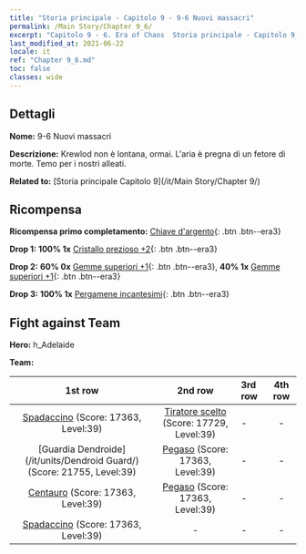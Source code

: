 ```yaml
---
title: "Storia principale - Capitolo 9 - 9-6 Nuovi massacri"
permalink: /Main Story/Chapter 9_6/
excerpt: "Capitolo 9 - 6. Era of Chaos  Storia principale - Capitolo 9_6. 9-6 Nuovi massacri"
last_modified_at: 2021-06-22
locale: it
ref: "Chapter 9_6.md"
toc: false
classes: wide
---
```


## Dettagli

 **Nome:** 9-6 Nuovi massacri

 **Descrizione:** Krewlod non è lontana, ormai. L'aria è pregna di un fetore di morte. Temo per i nostri alleati.

 **Related to:** [Storia principale Capitolo 9](/it/Main Story/Chapter 9/)

## Ricompensa

 **Ricompensa primo completamento:** [Chiave d'argento](/ItemsIT/con_693/){: .btn .btn--era3}

 **Drop 1:** **100% 1x** [Cristallo prezioso +2](/ItemsIT/mat_31/){: .btn .btn--era3}

 **Drop 2:** **60% 0x** [Gemme superiori +1](/ItemsIT/mat_23/){: .btn .btn--era3}, **40% 1x** [Gemme superiori +1](/ItemsIT/mat_23/){: .btn .btn--era3}

 **Drop 3:** **100% 1x** [Pergamene incantesimi](/ItemsIT/con_694/){: .btn .btn--era3}


## Fight against Team
 **Hero:** h_Adelaide

 **Team:**


  | 1st row | 2nd row | 3rd row | 4th row |
  |:----:|:----:|:----|:----:|
  | [Spadaccino](/it/units/Swordsman/) (Score: 17363, Level:39)  | [Tiratore scelto](/it/units/Marksman/) (Score: 17729, Level:39)  | - | - |
  | [Guardia Dendroide](/it/units/Dendroid Guard/) (Score: 21755, Level:39)  | [Pegaso](/it/units/Pegasus/) (Score: 17363, Level:39)  | - | - |
  | [Centauro](/it/units/Centaur/) (Score: 17363, Level:39)  | [Pegaso](/it/units/Pegasus/) (Score: 17363, Level:39)  | - | - |
  | [Spadaccino](/it/units/Swordsman/) (Score: 17363, Level:39)  | - | - | - |



